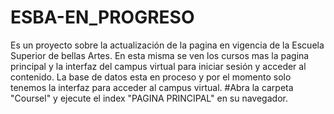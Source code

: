 # ESBA-EN_PROGRESO
Es un proyecto sobre la actualización de la pagina en vigencia de la Escuela Superior de bellas Artes. En esta misma se ven los cursos mas la pagina principal y la interfaz del campus virtual para iniciar sesión y acceder al contenido. La base de datos esta en proceso y por el momento solo tenemos la interfaz para acceder al campus virtual.
#Abra la carpeta "Coursel" y ejecute el index "PAGINA PRINCIPAL" en su navegador.

